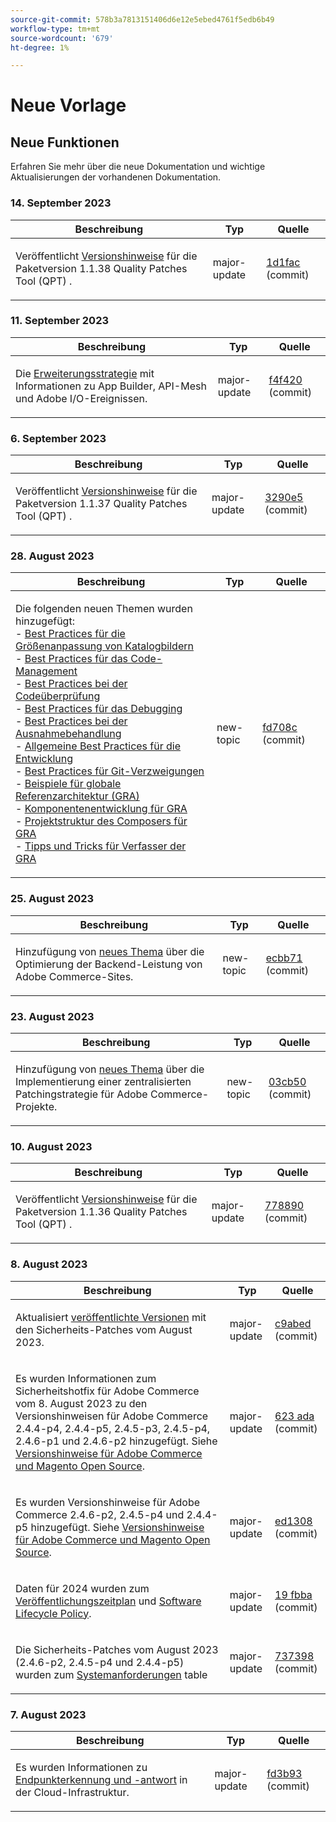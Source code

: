 ```yaml
---
source-git-commit: 578b3a7813151406d6e12e5ebed4761f5edb6b49
workflow-type: tm+mt
source-wordcount: '679'
ht-degree: 1%

---
```

# Neue Vorlage

## Neue Funktionen

Erfahren Sie mehr über die neue Dokumentation und wichtige Aktualisierungen der vorhandenen Dokumentation.

### 14. September 2023

<table style="table-layout:auto;">
  <thead>
    <tr>
      <th>Beschreibung</th>
      <th>Typ</th>
      <th>Quelle</th>
    </tr>
  </thead>
  <tbody>
    <tr>
      <td><p>Veröffentlicht <a href="https://experienceleague.adobe.com/docs/commerce-operations/tools/quality-patches-tool/release-notes.html">Versionshinweise</a> für die Paketversion 1.1.38 Quality Patches Tool (QPT) .</p>
</td>
      <td>major-update</td>
      <td><a href="https://github.com/AdobeDocs/commerce-operations.en/commit/1d1fac956ceb8f869b60accfe0180c593d659ec1">1d1fac</a> (commit)</td>
    </tr>
  </tbody>
</table>

### 11. September 2023

<table style="table-layout:auto;">
  <thead>
    <tr>
      <th>Beschreibung</th>
      <th>Typ</th>
      <th>Quelle</th>
    </tr>
  </thead>
  <tbody>
    <tr>
      <td><p>Die <a href="https://experienceleague.adobe.com/docs/commerce-operations/implementation-playbook/architecture/extensibility-strategy.html">Erweiterungsstrategie</a> mit Informationen zu App Builder, API-Mesh und Adobe I/O-Ereignissen.</p>
</td>
      <td>major-update</td>
      <td><a href="https://github.com/AdobeDocs/commerce-operations.en/commit/f4f420cee5f9241f56107c4218793af394ba1193">f4f420</a> (commit)</td>
    </tr>
  </tbody>
</table>

### 6. September 2023

<table style="table-layout:auto;">
  <thead>
    <tr>
      <th>Beschreibung</th>
      <th>Typ</th>
      <th>Quelle</th>
    </tr>
  </thead>
  <tbody>
    <tr>
      <td><p>Veröffentlicht <a href="https://experienceleague.adobe.com/docs/commerce-operations/tools/quality-patches-tool/release-notes.html">Versionshinweise</a> für die Paketversion 1.1.37 Quality Patches Tool (QPT) .</p>
</td>
      <td>major-update</td>
      <td><a href="https://github.com/AdobeDocs/commerce-operations.en/commit/3290e58436259a7af81ed81b691a3ad032c812a5">3290e5</a> (commit)</td>
    </tr>
  </tbody>
</table><!-- date_group -->

### 28. August 2023

<table style="table-layout:auto;">
  <thead>
    <tr>
      <th>Beschreibung</th>
      <th>Typ</th>
      <th>Quelle</th>
    </tr>
  </thead>
  <tbody>
    <tr>
      <td><p>Die folgenden neuen Themen wurden hinzugefügt:<br />- <a href="https://experienceleague.adobe.com/docs/commerce-operations/implementation-playbook/best-practices/development/catalog-image-resizing.html">Best Practices für die Größenanpassung von Katalogbildern</a><br />- <a href="https://experienceleague.adobe.com/docs/commerce-operations/implementation-playbook/best-practices/development/code-management.html">Best Practices für das Code-Management</a><br />- <a href="https://experienceleague.adobe.com/docs/commerce-operations/implementation-playbook/best-practices/development/code-review.html">Best Practices bei der Codeüberprüfung</a><br />- <a href="https://experienceleague.adobe.com/docs/commerce-operations/implementation-playbook/best-practices/development/debugging.html">Best Practices für das Debugging</a><br />- <a href="https://experienceleague.adobe.com/docs/commerce-operations/implementation-playbook/best-practices/development/exception-handling.html">Best Practices bei der Ausnahmebehandlung</a><br />- <a href="https://experienceleague.adobe.com/docs/commerce-operations/implementation-playbook/best-practices/development/general.html">Allgemeine Best Practices für die Entwicklung</a><br />- <a href="https://experienceleague.adobe.com/docs/commerce-operations/implementation-playbook/best-practices/development/git-branching.html">Best Practices für Git-Verzweigungen</a><br />- <a href="https://experienceleague.adobe.com/docs/commerce-operations/implementation-playbook/architecture/global-reference-architecture/examples.html">Beispiele für globale Referenzarchitektur (GRA)</a><br />- <a href="https://experienceleague.adobe.com/docs/commerce-operations/implementation-playbook/architecture/global-reference-architecture/composer/overview.html">Komponentenentwicklung für GRA</a><br />- <a href="https://experienceleague.adobe.com/docs/commerce-operations/implementation-playbook/architecture/global-reference-architecture/composer/project-structure.html">Projektstruktur des Composers für GRA</a><br />- <a href="https://experienceleague.adobe.com/docs/commerce-operations/implementation-playbook/architecture/global-reference-architecture/composer/tips-and-tricks.html">Tipps und Tricks für Verfasser der GRA</a></p>
</td>
      <td>new-topic</td>
      <td><a href="https://github.com/AdobeDocs/commerce-operations.en/commit/fd708ce4c1ab69f2d6e3a3b10dcd2387ae829368">fd708c</a> (commit)</td>
    </tr>
  </tbody>
</table>

### 25. August 2023

<table style="table-layout:auto;">
  <thead>
    <tr>
      <th>Beschreibung</th>
      <th>Typ</th>
      <th>Quelle</th>
    </tr>
  </thead>
  <tbody>
    <tr>
      <td><p>Hinzufügung von <a href="https://experienceleague.adobe.com/docs/commerce-operations/implementation-playbook/best-practices/maintenance/backend-performance.html">neues Thema</a> über die Optimierung der Backend-Leistung von Adobe Commerce-Sites.</p>
</td>
      <td>new-topic</td>
      <td><a href="https://github.com/AdobeDocs/commerce-operations.en/commit/ecbb71ad8745e4589856c6cbf283212ed61a3664">ecbb71</a> (commit)</td>
    </tr>
  </tbody>
</table>

### 23. August 2023

<table style="table-layout:auto;">
  <thead>
    <tr>
      <th>Beschreibung</th>
      <th>Typ</th>
      <th>Quelle</th>
    </tr>
  </thead>
  <tbody>
    <tr>
      <td><p>Hinzufügung von <a href="https://experienceleague.adobe.com/docs/commerce-operations/implementation-playbook/best-practices/maintenance/patching-at-scale.html">neues Thema</a> über die Implementierung einer zentralisierten Patchingstrategie für Adobe Commerce-Projekte.</p>
</td>
      <td>new-topic</td>
      <td><a href="https://github.com/AdobeDocs/commerce-operations.en/commit/03cb50be0cb18b6079c5c69aafc74c6099610fb0">03cb50</a> (commit)</td>
    </tr>
  </tbody>
</table>

### 10. August 2023

<table style="table-layout:auto;">
  <thead>
    <tr>
      <th>Beschreibung</th>
      <th>Typ</th>
      <th>Quelle</th>
    </tr>
  </thead>
  <tbody>
    <tr>
      <td><p>Veröffentlicht <a href="https://experienceleague.adobe.com/docs/commerce-operations/tools/quality-patches-tool/release-notes.html">Versionshinweise</a> für die Paketversion 1.1.36 Quality Patches Tool (QPT) .</p>
</td>
      <td>major-update</td>
      <td><a href="https://github.com/AdobeDocs/commerce-operations.en/commit/778890d5840669df958e84381c2aade70a492454">778890</a> (commit)</td>
    </tr>
  </tbody>
</table>

### 8. August 2023

<table style="table-layout:auto;">
  <thead>
    <tr>
      <th>Beschreibung</th>
      <th>Typ</th>
      <th>Quelle</th>
    </tr>
  </thead>
  <tbody>
    <tr>
      <td><p>Aktualisiert <a href="https://experienceleague.adobe.com/docs/commerce-operations/release/versions.html">veröffentlichte Versionen</a> mit den Sicherheits-Patches vom August 2023.</p>
</td>
      <td>major-update</td>
      <td><a href="https://github.com/AdobeDocs/commerce-operations.en/commit/c9abed3c6ca156cdc19e7231f97cf2a8bd8ab100">c9abed</a> (commit)</td>
    </tr>
    <tr>
      <td><p>Es wurden Informationen zum Sicherheitshotfix für Adobe Commerce vom 8. August 2023 zu den Versionshinweisen für Adobe Commerce 2.4.4-p4, 2.4.4-p5, 2.4.5-p3, 2.4.5-p4, 2.4.6-p1 und 2.4.6-p2 hinzugefügt.  Siehe <a href="https://experienceleague.adobe.com/docs/commerce-operations/release/notes/overview.html">Versionshinweise für Adobe Commerce und Magento Open Source</a>.</p>
</td>
      <td>major-update</td>
      <td><a href="https://github.com/AdobeDocs/commerce-operations.en/commit/623ada901bad9f766451d9c9166e82f1cee85c0d">623 ada</a> (commit)</td>
    </tr>
    <tr>
      <td><p>Es wurden Versionshinweise für Adobe Commerce 2.4.6-p2, 2.4.5-p4 und 2.4.4-p5 hinzugefügt. Siehe <a href="https://experienceleague.adobe.com/docs/commerce-operations/release/notes/overview.html">Versionshinweise für Adobe Commerce und Magento Open Source</a>.</p>
</td>
      <td>major-update</td>
      <td><a href="https://github.com/AdobeDocs/commerce-operations.en/commit/ed1308771a799bcbaf71a8f82542c45d37f9c141">ed1308</a> (commit)</td>
    </tr>
    <tr>
      <td><p>Daten für 2024 wurden zum <a href="https://experienceleague.adobe.com/docs/commerce-operations/release/planning/schedule.html">Veröffentlichungszeitplan</a> und <a href="https://experienceleague.adobe.com/docs/commerce-operations/release/planning/lifecycle-policy.html">Software Lifecycle Policy</a>.</p>
</td>
      <td>major-update</td>
      <td><a href="https://github.com/AdobeDocs/commerce-operations.en/commit/19fbba535c047a8d877428afc071540d3fa12390">19 fbba</a> (commit)</td>
    </tr>
    <tr>
      <td><p>Die Sicherheits-Patches vom August 2023 (2.4.6-p2, 2.4.5-p4 und 2.4.4-p5) wurden zum <a href="https://experienceleague.adobe.com/docs/commerce-operations/installation-guide/system-requirements.html">Systemanforderungen</a> table</p>
</td>
      <td>major-update</td>
      <td><a href="https://github.com/AdobeDocs/commerce-operations.en/commit/7373980a0648be5e0f7dc4a307074d934f646b24">737398</a> (commit)</td>
    </tr>
  </tbody>
</table>

### 7. August 2023

<table style="table-layout:auto;">
  <thead>
    <tr>
      <th>Beschreibung</th>
      <th>Typ</th>
      <th>Quelle</th>
    </tr>
  </thead>
  <tbody>
    <tr>
      <td><p>Es wurden Informationen zu <a href="https://experienceleague.adobe.com/docs/commerce-operations/implementation-playbook/infrastructure/cloud/security.html">Endpunkterkennung und -antwort</a> in der Cloud-Infrastruktur.</p>
</td>
      <td>major-update</td>
      <td><a href="https://github.com/AdobeDocs/commerce-operations.en/commit/fd3b93aaa79e84d356217b6adfe7181895e84f07">fd3b93</a> (commit)</td>
    </tr>
  </tbody>
</table><!-- date_group --><!-- month_group --><!-- year_group -->
